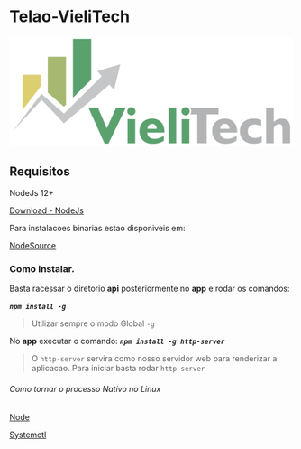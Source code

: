 # Telao-VieliTech
![](logo.svg)

## Requisitos

NodeJs 12+

[Download - NodeJs](https://nodejs.org/en/download/package-manager/#debian-and-ubuntu-based-linux-distributions-enterprise-linux-fedora-and-snap-packages)

Para instalacoes binarias estao disponiveis em:

[NodeSource](https://github.com/nodesource/distributions/blob/master/README.md)

### Como instalar.

Basta racessar o diretorio **api** posteriormente no **app** e rodar os comandos:

***```npm install -g```***
> Utilizar sempre o modo Global ```-g```

No **app** executar o comando:
***```npm install -g http-server```***
> O ```http-server``` servira como nosso servidor web para renderizar a aplicacao.
Para iniciar basta rodar ```http-server```


###### Como tornar o processo Nativo no Linux

[Node](https://medium.com/@agostinhodev/como-rodar-um-servidor-nodejs-como-um-servi%C3%A7o-nativo-no-linux-d3aa358e5159)

[Systemctl](https://medium.com/@benmorel/creating-a-linux-service-with-systemd-611b5c8b91d6)

